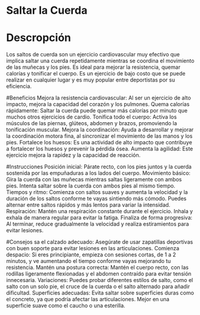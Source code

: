 # Saltar la Cuerda

# Descropción
Los saltos de cuerda son un ejercicio cardiovascular muy efectivo que implica saltar una cuerda repetidamente mientras se coordina el movimiento de las muñecas y los pies.
Es ideal para mejorar la resistencia, quemar calorías y tonificar el cuerpo. Es un ejercicio de bajo costo que se puede realizar en cualquier lugar y es muy popular entre deportistas por su eficiencia.

#Beneficios
Mejora la resistencia cardiovascular: Al ser un ejercicio de alto impacto, mejora la capacidad del corazón y los pulmones.
Quema calorías rápidamente: Saltar la cuerda puede quemar más calorías por minuto que muchos otros ejercicios de cardio.
Tonifica todo el cuerpo: Activa los músculos de las piernas, glúteos, abdomen y brazos, promoviendo la tonificación muscular.
Mejora la coordinación: Ayuda a desarrollar y mejorar la coordinación motora fina, al sincronizar el movimiento de las manos y los pies.
Fortalece los huesos: Es una actividad de alto impacto que contribuye a fortalecer los huesos y prevenir la pérdida ósea.
Aumenta la agilidad: Este ejercicio mejora la rapidez y la capacidad de reacción.

#Instrucciones
Posición inicial: Párate recto, con los pies juntos y la cuerda sostenida por las empuñaduras a los lados del cuerpo.
Movimiento básico: Gira la cuerda con las muñecas mientras saltas ligeramente con ambos pies. Intenta saltar sobre la cuerda con ambos pies al mismo tiempo.
Tiempos y ritmo: Comienza con saltos suaves y aumenta la velocidad y la duración de los saltos conforme te vayas sintiendo más cómodo. Puedes alternar entre saltos rápidos y más lentos para variar la intensidad.
Respiración: Mantén una respiración constante durante el ejercicio. Inhala y exhala de manera regular para evitar la fatiga.
Finaliza de forma progresiva: Al terminar, reduce gradualmente la velocidad y realiza estiramientos para evitar lesiones.

#Consejos
sa el calzado adecuado: Asegúrate de usar zapatillas deportivas con buen soporte para evitar lesiones en las articulaciones.
Comienza despacio: Si eres principiante, empieza con sesiones cortas, de 1 a 2 minutos, y ve aumentando el tiempo conforme vayas mejorando tu resistencia.
Mantén una postura correcta: Mantén el cuerpo recto, con las rodillas ligeramente flexionadas y el abdomen contraído para evitar tensión innecesaria.
Variaciones: Puedes probar diferentes estilos de salto, como el salto con un solo pie, el cruce de la cuerda o el salto alternado para añadir dificultad.
Superficies adecuadas: Evita saltar sobre superficies duras como el concreto, ya que podría afectar las articulaciones. Mejor en una superficie suave como el caucho o una esterilla.
